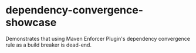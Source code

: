 # dependency-convergence-showcase
Demonstrates that using Maven Enforcer Plugin's dependency convergence rule as a build breaker is dead-end.
